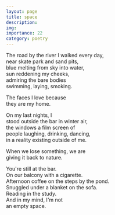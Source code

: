 ```yaml
---
layout: page
title: space
description: 
img:
importance: 22
category: poetry
---
```


The road by the river I walked every day, <br/>
near skate park and sand pits, <br/>
blue melting from sky into water, <br/>
sun reddening my cheeks, <br/>
admiring the bare bodies <br/>
swimming, laying, smoking.

The faces I love because <br/>
they are my home.

On my last nights, I <br/>
stood outside the bar in winter air, <br/>
the windows a film screen of <br/>
people laughing, drinking, dancing, <br/>
in a reality existing outside of me.

When we lose something, we are <br/>
giving it back to nature.

You're still at the bar. <br/>
On our balcony with a cigarette. <br/>
Afternoon coffee on the steps by the pond. <br/>
Snuggled under a blanket on the sofa. <br/>
Reading in the study. <br/>
And in my mind, I'm not <br/>
an empty space.